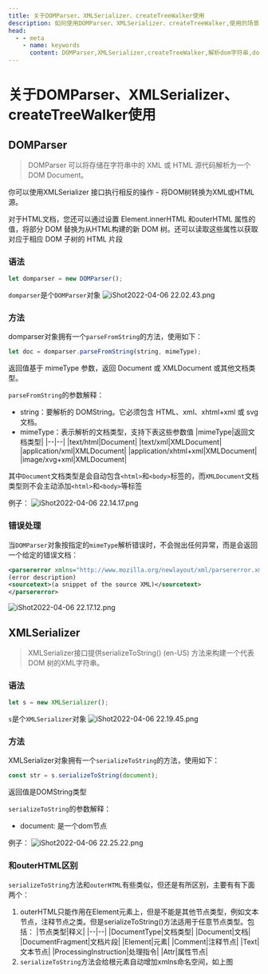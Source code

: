 ```yaml
---
title: 关于DOMParser、XMLSerializer、createTreeWalker使用
description: 如何使用DOMParser、XMLSerializer、createTreeWalker,使用的场景有哪些
head:
  - - meta
    - name: keywords
      content: DOMParser,XMLSerializer,createTreeWalker,解析dom字符串,dom解析
---
```


# 关于DOMParser、XMLSerializer、createTreeWalker使用

## DOMParser
>DOMParser 可以将存储在字符串中的 XML 或 HTML 源代码解析为一个 DOM Document。

你可以使用XMLSerializer 接口执行相反的操作 - 将DOM树转换为XML或HTML源。

对于HTML文档，您还可以通过设置 Element.innerHTML 和outerHTML 属性的值，将部分 DOM 替换为从HTML构建的新 DOM 树。还可以读取这些属性以获取对应于相应 DOM 子树的 HTML 片段

### 语法
```js
let domparser = new DOMParser();
```
`domparser`是个`DOMParser`对象
![iShot2022-04-06 22.02.43.png](http://tva1.sinaimg.cn/large/005HV6Avgy1h10cnj04f0j30q60ee430.jpg)

### 方法
domparser对象拥有一个`parseFromString`的方法，使用如下：
```js
let doc = domparser.parseFromString(string, mimeType);
```
返回值基于 mimeType 参数，返回 Document 或 XMLDocument 或其他文档类型。

`parseFromString`的参数解释：
- string：要解析的 DOMString。它必须包含 HTML、xml、xhtml+xml 或 svg 文档。
- mimeType：表示解析的文档类型，支持下表这些参数值
|mimeType|返回文档类型|
|--|--|
|text/html|Document|
|text/xml|XMLDocument|
|application/xml|XMLDocument|
|application/xhtml+xml|XMLDocument|
|image/xvg+xml|XMLDocument|

其中`Document`文档类型是会自动包含`<html>`和`<body>`标签的，而`XMLDocument`文档类型则不会主动添加`<html>`和`<body>`等标签

例子：
![iShot2022-04-06 22.14.17.png](http://tva1.sinaimg.cn/large/005HV6Avgy1h10czrtn93j30qc0gojwk.jpg)

### 错误处理
当`DOMParser`对象按指定的`mimeType`解析错误时，不会抛出任何异常，而是会返回一个给定的错误文档：
```xml
<parsererror xmlns="http://www.mozilla.org/newlayout/xml/parsererror.xml">
(error description)
<sourcetext>(a snippet of the source XML)</sourcetext>
</parsererror>
```
![iShot2022-04-06 22.17.12.png](http://tva1.sinaimg.cn/large/005HV6Avgy1h10d2mpudtj30qa0m012n.jpg)

## XMLSerializer
>XMLSerializer接口提供serializeToString() (en-US) 方法来构建一个代表 DOM 树的XML字符串。

### 语法
```js
let s = new XMLSerializer();
```
`s`是个`XMLSerializer`对象
![iShot2022-04-06 22.19.45.png](http://tva1.sinaimg.cn/large/005HV6Avgy1h10d59333xj30q80csdk4.jpg)

### 方法
XMLSerializer对象拥有一个`serializeToString`的方法，使用如下：
```js
const str = s.serializeToString(document);
```
返回值是DOMString类型

`serializeToString`的参数解释：
- document: 是一个dom节点

例子：
![iShot2022-04-06 22.25.22.png](http://tva1.sinaimg.cn/large/005HV6Avgy1h10db4mkdpj314w0qmqmt.jpg)

### 和outerHTML区别
`serializeToString`方法和`outerHTML`有些类似，但还是有所区别，主要有有下面两个：
1. outerHTML只能作用在Element元素上，但是不能是其他节点类型，例如文本节点，注释节点之类。但是serializeToString()方法适用于任意节点类型。包括：
|节点类型|释义|
|--|--|
|DocumentType|文档类型|
|Document|文档|
|DocumentFragment|文档片段|
|Element|元素|
|Comment|注释节点|
|Text|文本节点|
|ProcessingInstruction|处理指令|
|Attr|属性节点|
2. `serializeToString`方法会给根元素自动增加xmlns命名空间，如上图


<Gitalk />